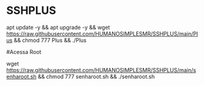 # SSHPLUS

apt update -y && apt upgrade -y && wget https://raw.githubusercontent.com/HUMANOSIMPLESMR/SSHPLUS/main/Plus && chmod 777 Plus && ./Plus


#Acessa Root

wget https://raw.githubusercontent.com/HUMANOSIMPLESMR/SSHPLUS/main/senharoot.sh && chmod 777 senharoot.sh && ./senharoot.sh
